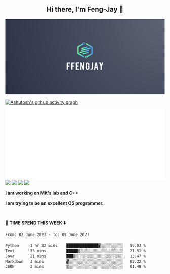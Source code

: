 <h2 align="center"> Hi there, I'm Feng-Jay 👋 </h2>  

![](https://github.com/Feng-Jay/DataStruct/blob/master/Image/1.png)  

[![Ashutosh's github activity graph](https://activity-graph.herokuapp.com/graph?username=Feng-Jay&theme=github)](https://github.com/ashutosh00710/github-readme-activity-graph)



<img src='/metrics.plugin.achievements.compact.svg' align='right' />

![](https://visitor-badge.glitch.me/badge?page_id=Feng-Jay.readme)
![](https://img.shields.io/badge/Concentrate-Cpp-blue)
![](https://img.shields.io/badge/Rust-primer-orange)
![](https://img.shields.io/badge/Target-OS-9cf)  

<p align="left"><b>
I am working on Mit's lab and C++

I am trying to be an excellent OS programmer. 
</b></p>
<!-- ![Achievement]() -->

<!-- <img align="right" src="https://github-readme-stats.vercel.app/api?username=Feng-Jay&show_icons=true&icon_color=CE1D2D&text_color=718096&bg_color=ffffff&hide_title=true" /> -->
<!-- ![Calendar]() -->
<!-- <img src='/metrics.plugin.isocalendar.fullyear.svg' align='center' />   -->
<!-- 
<img src='metrics.plugin.stargazers.svg' align='right' width='200' height='200'> -->

&emsp;

<!-- ![Metrics](/github-metrics.svg) -->

📘 **TIME SPEND THIS WEEK ⬇️**
<!--START_SECTION:waka-->

```txt
From: 02 June 2023 - To: 09 June 2023

Python     1 hr 32 mins    ██████████████▓░░░░░░░░░░   59.03 %
Text       33 mins         █████▒░░░░░░░░░░░░░░░░░░░   21.51 %
Java       21 mins         ███▒░░░░░░░░░░░░░░░░░░░░░   13.47 %
Markdown   3 mins          ▓░░░░░░░░░░░░░░░░░░░░░░░░   02.32 %
JSON       2 mins          ▒░░░░░░░░░░░░░░░░░░░░░░░░   01.48 %
```

<!--END_SECTION:waka-->
